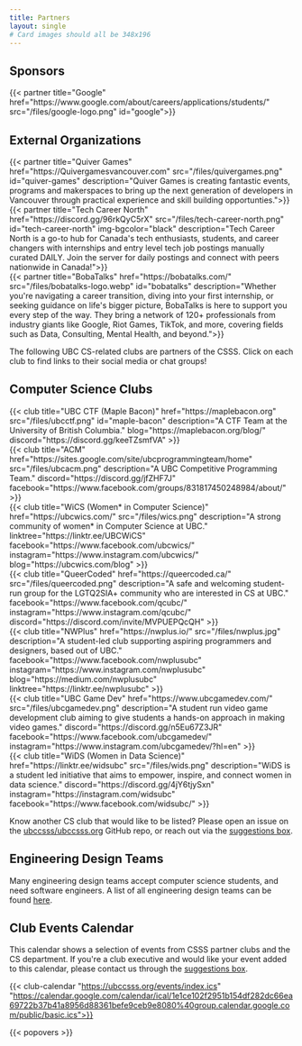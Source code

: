 ```yaml
---
title: Partners
layout: single
# Card images should all be 348x196
---
```


## Sponsors

<div class="row">
  <div class="col-lg-6 col-xl-4 mb-4 d-flex align-items-stretch">
	{{< partner title="Google" href="https://www.google.com/about/careers/applications/students/" src="/files/google-logo.png" id="google">}}
  </div>
</div>

## External Organizations

<div class="row">
  <div class="col-lg-6 col-xl-4 mb-4 d-flex align-items-stretch">
	{{< partner title="Quiver Games" href="https://Quivergamesvancouver.com" src="/files/quivergames.png" id="quiver-games" description="Quiver Games is creating fantastic events, programs and makerspaces to bring up the next generation of developers in Vancouver through practical experience and skill building opportunties.">}}
  </div>
  <div class="col-lg-6 col-xl-4 mb-4 d-flex align-items-stretch">
	{{< partner title="Tech Career North" href="https://discord.gg/96rkQyC5rX" src="/files/tech-career-north.png" id="tech-career-north" 
  img-bgcolor="black"
  description="Tech Career North is a go-to hub for Canada's tech enthusiasts, students, and career changers with internships and entry level tech job postings manually curated DAILY. Join the server for daily postings and connect with peers nationwide in Canada!">}}
  </div>
  <div class="col-lg-6 col-xl-4 mb-4 d-flex align-items-stretch">
	{{< partner title="BobaTalks" href="https://bobatalks.com/" src="/files/bobatalks-logo.webp" id="bobatalks" description="Whether you're navigating a career transition, diving into your first internship, or seeking guidance on life's bigger picture, BobaTalks is here to support you every step of the way. They bring a network of 120+ professionals from industry giants like Google, Riot Games, TikTok, and more, covering fields such as Data, Consulting, Mental Health, and beyond.">}}
  </div>
</div>

The following UBC CS-related clubs are partners of the CSSS. Click on each club to find links to their social media or chat groups!

## Computer Science Clubs

<div class="row">
  <div class="col-lg-6 col-xl-4 mb-4 d-flex align-items-stretch">
	{{< club title="UBC CTF (Maple Bacon)" href="https://maplebacon.org" src="/files/ubcctf.png" id="maple-bacon" description="A CTF Team at the University of British Columbia." blog="https://maplebacon.org/blog/" discord="https://discord.gg/keeTZsmfVA" >}}
  </div>
  <div class="col-lg-6 col-xl-4 mb-4 d-flex align-items-stretch">
    {{< club title="ACM" href="https://sites.google.com/site/ubcprogrammingteam/home" src="/files/ubcacm.png" description="A UBC Competitive Programming Team." discord="https://discord.gg/jfZHF7J" facebook="https://www.facebook.com/groups/831817450248984/about/" >}}
  </div>
  <div class="col-lg-6 col-xl-4 mb-4 d-flex align-items-stretch">
    {{< club title="WiCS (Women* in Computer Science)" href="https://ubcwics.com/" src="/files/wics.png" description="A strong community of women* in Computer Science at UBC." linktree="https://linktr.ee/UBCWiCS" facebook="https://www.facebook.com/ubcwics/" instagram="https://www.instagram.com/ubcwics/" blog="https://ubcwics.com/blog" >}}
  </div>
  <div class="col-lg-6 col-xl-4 mb-4 d-flex align-items-stretch">
    {{< club title="QueerCoded" href="https://queercoded.ca/" src="/files/queercoded.png" description="A safe and welcoming student-run group for the LGTQ2SIA+ community who are interested in CS at UBC."  facebook="https://www.facebook.com/qcubc/" instagram="https://www.instagram.com/qcubc/" discord="https://discord.com/invite/MVPUEPQcQH" >}}
  </div>
  <div class="col-lg-6 col-xl-4 mb-4 d-flex align-items-stretch">
    {{< club title="NWPlus" href="https://nwplus.io/" src="/files/nwplus.jpg" description="A student-led club supporting aspiring programmers and designers, based out of UBC." facebook="https://www.facebook.com/nwplusubc" instagram="https://www.instagram.com/nwplusubc" blog="https://medium.com/nwplusubc" linktree="https://linktr.ee/nwplusubc" >}}
  </div>
  <div class="col-lg-6 col-xl-4 mb-4 d-flex align-items-stretch">
    {{< club title="UBC Game Dev" href="https://www.ubcgamedev.com/" src="/files/ubcgamedev.png" description="A student run video game development club aiming to give students a hands-on approach in making video games." discord="https://discord.gg/n5Eu67Z3JR" facebook="https://www.facebook.com/ubcgamedev/" instagram="https://www.instagram.com/ubcgamedev/?hl=en" >}}
  </div>
  <div class="col-lg-6 col-xl-4 mb-4 d-flex align-items-stretch">
    {{< club title="WiDS (Women in Data Science)" href="https://linktr.ee/widsubc" src="/files/wids.png" description="WiDS is a student led initiative that aims to empower, inspire, and connect women in data science." discord="https://discord.gg/4jY6tjySxn" instagram="https://instagram.com/widsubc" facebook="https://www.facebook.com/widsubc/" >}}
  </div>
</div>

Know another CS club that would like to be listed? Please open an issue on the [ubccsss/ubccsss.org](https://github.com/ubccsss/ubccsss.org/issues/new) GitHub repo, or reach out via the [suggestions box](https://ubccsss.org/contact/suggestions-box/).

## Engineering Design Teams

Many engineering design teams accept computer science students, and need software engineers. A list of all engineering design teams can be found <a href="https://teams.engineering.ubc.ca/the-teams/">here</a>.

## Club Events Calendar

This calendar shows a selection of events from CSSS partner clubs and the CS department. If you're a club executive and would like your event added to this calendar, please contact us through the [suggestions box](https://ubccsss.org/contact/suggestions-box/).

{{< club-calendar "https://ubccsss.org/events/index.ics" "https://calendar.google.com/calendar/ical/1e1ce102f2951b154df282dc66ea69722b37b41a8956d88361befe9ceb9e8080%40group.calendar.google.com/public/basic.ics">}}

{{< popovers >}}

<style>
.card{
	border-radius: 4px;
	background: #fff;
	box-shadow: 0 6px 10px rgba(0,0,0,.08), 0 0 6px rgba(0,0,0,.05);
	transition: .3s transform cubic-bezier(.155,1.105,.295,1.12),.3s box-shadow,.3s -webkit-transform cubic-bezier(.155,1.105,.295,1.12);
	cursor: pointer;
}

.card:hover{
	transform: scale(1.05);
	box-shadow: 0 10px 20px rgba(0,0,0,.12), 0 4px 8px rgba(0,0,0,.06);
}
</style>
